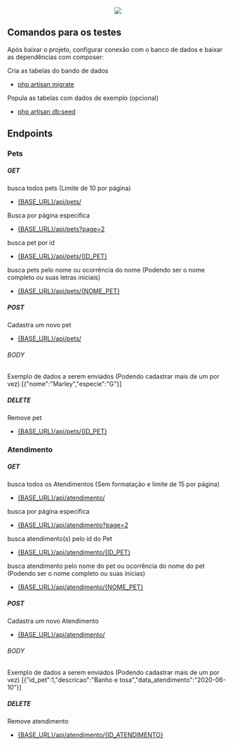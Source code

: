 <p align="center"><img src="https://laravel.com/assets/img/components/logo-laravel.svg"></p>

## Comandos para os testes
Após baixar o projeto, configurar conexão com o banco de dados e baixar as dependências com composer:

Cria as tabelas do bando de dados
- [php artisan migrate]()

Popula as tabelas com dados de exemplo (opcional)
- [php artisan db:seed ]()



## Endpoints

### Pets

##### GET
busca todos pets (Limite de 10 por página)
- [{BASE_URL}/api/pets/]()

Busca por página específica
- [{BASE_URL}/api/pets?page=2]()

busca pet por id
- [{BASE_URL}/api/pets/{ID_PET}]()

busca pets pelo nome ou ocorrência do nome (Podendo ser o nome completo ou suas letras iniciais)
- [{BASE_URL}/api/pets/{NOME_PET}]()

##### POST
Cadastra um novo pet
- [{BASE_URL}/api/pets/]()

###### BODY
Exemplo de dados a serem enviados (Podendo cadastrar mais de um por vez)
[{"nome":"Marley","especie":"G"}]

##### DELETE
Remove pet
- [{BASE_URL}/api/pets/{ID_PET}]()

### Atendimento

##### GET
busca todos os Atendimentos (Sem formatação e limite de 15 por página)
- [{BASE_URL}/api/atendimento/]()

busca por página específica
- [{BASE_URL}/api/atendimento?page=2]()

busca atendimento(s) pelo id do Pet
- [{BASE_URL}/api/atendimento/{ID_PET}]()

busca atendimento pelo nome do pet ou ocorrência do nome do pet (Podendo ser o nome completo ou suas inicias)
- [{BASE_URL}/api/atendimento/{NOME_PET}]()

##### POST
Cadastra um novo Atendimento
- [{BASE_URL}/api/atendimento/]()

###### BODY
Exemplo de dados a serem enviados (Podendo cadastrar mais de um por vez)
[{"id_pet":1,"descricao":"Banho e tosa","data_atendimento":"2020-06-10"}]

##### DELETE
Remove atendimento
- [{BASE_URL}/api/atendimento/{ID_ATENDIMENTO}]()